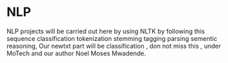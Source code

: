 # NLP 
NLP projects will be carried out here by using NLTK by following this sequence
classification
tokenization 
stemming
tagging
parsing
sementic reasoning,
Our newtxt part will be classification , don not miss this , under MoTech and our author Noel Moses Mwadende.

